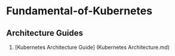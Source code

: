 # Fundamental-of-Kubernetes

## Architecture Guides

1. [Kubernetes Architecture Guide] (Kubernetes Architecture.md)

